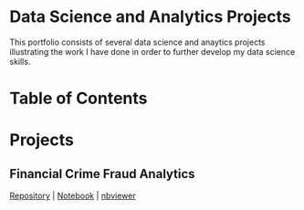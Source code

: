 # Data Science and  Analytics Projects
This portfolio consists of several data science and anaytics projects illustrating the work I have done in order to further develop my data science skills.
# Table of Contents



# Projects
## Financial Crime Fraud Analytics
[Repository](https://github.com/wandabwa2004/Fraud_Analytics) | [Notebook](https://github.com/wandabwa2004/Fraud_Analytics/blob/master/Fraud%20Detection%20.ipynb) | [nbviewer](https://nbviewer.jupyter.org/github/wandabwa2004/Fraud_Analytics/blob/master/Fraud%20Detection%20.ipynb)
